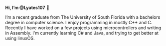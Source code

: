 **Hi, I’m @Lyates107** 👋

I’m a recent graduate from The University of South Florida with a bachelors degree in computer science. I enjoy programming in mostly C++ and C. Recently I have worked on a few projects using microcontrollers and writing in Assembly. I'm currently learning C# and Java, and trying to get better at using linuxOS.

<!---
Lyates107/Lyates107 is a ✨ special ✨ repository because its `README.md` (this file) appears on your GitHub profile.
You can click the Preview link to take a look at your changes.
--->

